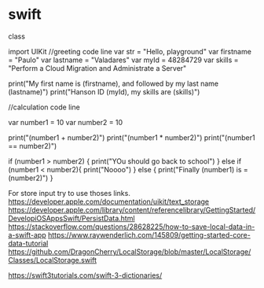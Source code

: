 # swift
class


import UIKit
//greeting code line
var str = "Hello, playground"
var firstname = "Paulo"
var lastname = "Valadares"
var myId = 48284729
var skills = "Perform a Cloud Migration and Administrate a Server"

print("My first name is \(firstname), and followed by my last name \(lastname)")
print("Hanson ID \(myId), my skills are \(skills)")


//calculation code line

var number1 = 10
var number2 = 10



print("\(number1 + number2)")
print("\(number1 * number2)")
print("\(number1 == number2)")

if (number1 > number2) {
    print("YOu should go back to school")
}
else if (number1 < number2){
    print("Noooo")
}
else {
    print("Finally \(number1) is = \(number2)")
}



For store input try to use thoses links.
https://developer.apple.com/documentation/uikit/text_storage
https://developer.apple.com/library/content/referencelibrary/GettingStarted/DevelopiOSAppsSwift/PersistData.html
https://stackoverflow.com/questions/28628225/how-to-save-local-data-in-a-swift-app
https://www.raywenderlich.com/145809/getting-started-core-data-tutorial
https://github.com/DragonCherry/LocalStorage/blob/master/LocalStorage/Classes/LocalStorage.swift


https://swift3tutorials.com/swift-3-dictionaries/
